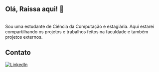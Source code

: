 ## Olá, Raissa aqui! 🤗
<br>
Sou uma estudante de Ciência da Computação e estagiária. Aqui estarei compartilhando os projetos e trabalhos feitos na faculdade e também projetos externos.<br>

## Contato
[![LinkedIn](https://img.shields.io/badge/LinkedIn-0077B5?style=for-the-badge&logo=linkedin&logoColor=white)](https://www.linkedin.com/in/raissabarbosas)

<!--
**raissabarb/raissabarb** is a ✨ _special_ ✨ repository because its `README.md` (this file) appears on your GitHub profile.

Here are some ideas to get you started:

- 🔭 I’m currently working on ...
- 🌱 I’m currently learning ...
- 👯 I’m looking to collaborate on ...
- 🤔 I’m looking for help with ...
- 💬 Ask me about ...
- 📫 How to reach me: ...
- 😄 Pronouns: ...
- ⚡ Fun fact: ...


![Python](https://img.shields.io/badge/Python-3670A0?style=for-the-badge&logo=python&logoColor=ffdd54)
![React](https://img.shields.io/badge/React-20232A?style=for-the-badge&logo=react&logoColor=61DAFB)

![Linguagens mais usadas](https://github-readme-stats.vercel.app/api/top-langs/?username=raissabarb&layout=compact&theme=radical)

## 📫 Conecte-se Comigo
-->

